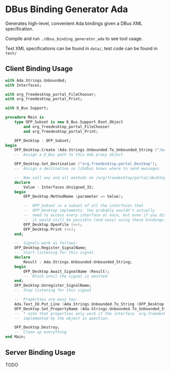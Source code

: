 DBus Binding Generator Ada
==========================
Generates high-level, convenient Ada bindings given a DBus XML specification.

Compile and run `./dbus_binding_generator_ada` to see tool usage.

Test XML specifications can be found in `data/`, test code can be found in `test/`

Client Binding Usage
--------------------
```ada
with Ada.Strings.Unbounded;
with Interfaces;

with org_freedesktop_portal_FileChooser;
with org_freedesktop_portal_Print;

with D_Bus.Support;

procedure Main is
    type OFP_Subset is new D_Bus.Support.Root_Object
        and org_freedesktop_portal_FileChooser
        and org_freedesktop_portal_Print;

    OFP_Desktop : OFP_Subset;
begin
    OFP_Desktop.Create (Ada.Strings.Unbounded.To_Unbounded_String ("/org/freedesktop/portal/desktop"));
    --  Assign a D_Bus path to this Ada proxy object

    OFP_Desktop.Set_Destination ("org.freedesktop.portal.Destkop");
    --  Assign a destination so libdbus knows where to send messages

    --  Now call any and all methods on /org/freedesktop/portal/desktop as if they were Ada subprograms.
    declare
        Value : Interfaces.Unsigned_32;
    begin
        OFP_Desktop.MethodName (parameter => Value);

        --  OFP_Subset is a subset of all the interfaces that
        --  OFP_Desktop implements. You probably wouldn’t actually
        --  need to access every interface at once, but even if you did
        --  it would still be possible (and easy) using these bindings!
        OFP_Desktop.OpenFile (<>);
        OFP_Desktop.Print (<>);
    end;

    --  Signals work as follows:
    OFP_Desktop.Register_SignalName;
    --  Start listening for this signal
    declare
        Result : Ada.Strings.Unbounded.Unbounded_String;
    begin
        OFP_Desktop.Await_SignalName (Result);
        --  Block until the signal is emitted
    end;
    OFP_Desktop.Unregister_SignalName;
    --  Stop listening for this signal

    --  Properties are easy too:
    Ada.Text_IO.Put_Line (Ada.Strings.Unbounded.To_String (OFP_Desktop.PropertyName));
    OFP_Desktop.Set_PropertyName (Ada.Strings.Unbounded.To_Unbounded_String ("Test Value"));
    --  * note that properties only work if the interface `org.freedesktop.DBus.Properties` is
    --  implemented by the object in question.

    OFP_Desktop.Destroy;
    --  Clean up everything
end Main;
```

Server Binding Usage
--------------------
TODO
